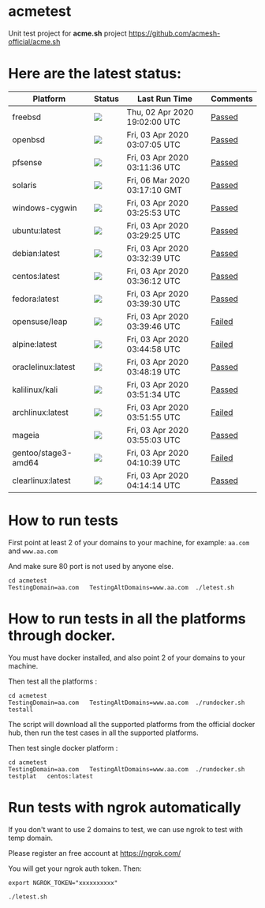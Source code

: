 # acmetest
Unit test project for **acme.sh** project https://github.com/acmesh-official/acme.sh



# Here are the latest status:

| Platform | Status| Last Run Time| Comments|
-----------|-------|--------------|---------|
|freebsd| ![](https://acmesh-official.github.io/acmetest/status/freebsd.svg?1585854120)| Thu, 02 Apr 2020 19:02:00 UTC| [Passed](https://github.com/acmesh-official/acmetest/blob/master/logs/freebsd.out) |
|openbsd| ![](https://acmesh-official.github.io/acmetest/status/openbsd.svg?1585883225)| Fri, 03 Apr 2020 03:07:05 UTC| [Passed](https://github.com/acmesh-official/acmetest/blob/master/logs/openbsd.out) |
|pfsense| ![](https://acmesh-official.github.io/acmetest/status/pfsense.svg?1585883496)| Fri, 03 Apr 2020 03:11:36 UTC| [Passed](https://github.com/acmesh-official/acmetest/blob/master/logs/pfsense.out) |
|solaris| ![](https://acmesh-official.github.io/acmetest/status/solaris.svg?1583464630)| Fri, 06 Mar 2020 03:17:10 GMT| [Passed](https://github.com/acmesh-official/acmetest/blob/master/logs/solaris.out) |
|windows-cygwin| ![](https://acmesh-official.github.io/acmetest/status/windows-cygwin.svg?1585884353)| Fri, 03 Apr 2020 03:25:53 UTC| [Passed](https://github.com/acmesh-official/acmetest/blob/master/logs/windows-cygwin.out) |
|ubuntu:latest| ![](https://acmesh-official.github.io/acmetest/status/ubuntu-latest.svg?1585884565)| Fri, 03 Apr 2020 03:29:25 UTC| [Passed](https://github.com/acmesh-official/acmetest/blob/master/logs/ubuntu-latest.out) |
|debian:latest| ![](https://acmesh-official.github.io/acmetest/status/debian-latest.svg?1585884759)| Fri, 03 Apr 2020 03:32:39 UTC| [Passed](https://github.com/acmesh-official/acmetest/blob/master/logs/debian-latest.out) |
|centos:latest| ![](https://acmesh-official.github.io/acmetest/status/centos-latest.svg?1585884972)| Fri, 03 Apr 2020 03:36:12 UTC| [Passed](https://github.com/acmesh-official/acmetest/blob/master/logs/centos-latest.out) |
|fedora:latest| ![](https://acmesh-official.github.io/acmetest/status/fedora-latest.svg?1585885170)| Fri, 03 Apr 2020 03:39:30 UTC| [Passed](https://github.com/acmesh-official/acmetest/blob/master/logs/fedora-latest.out) |
|opensuse/leap| ![](https://acmesh-official.github.io/acmetest/status/opensuse-leap.svg?1585885186)| Fri, 03 Apr 2020 03:39:46 UTC| [Failed](https://github.com/acmesh-official/acmetest/blob/master/logs/opensuse-leap.out) |
|alpine:latest| ![](https://acmesh-official.github.io/acmetest/status/alpine-latest.svg?1585885498)| Fri, 03 Apr 2020 03:44:58 UTC| [Failed](https://github.com/acmesh-official/acmetest/blob/master/logs/alpine-latest.out) |
|oraclelinux:latest| ![](https://acmesh-official.github.io/acmetest/status/oraclelinux-latest.svg?1585885699)| Fri, 03 Apr 2020 03:48:19 UTC| [Passed](https://github.com/acmesh-official/acmetest/blob/master/logs/oraclelinux-latest.out) |
|kalilinux/kali| ![](https://acmesh-official.github.io/acmetest/status/kalilinux-kali.svg?1585885894)| Fri, 03 Apr 2020 03:51:34 UTC| [Passed](https://github.com/acmesh-official/acmetest/blob/master/logs/kalilinux-kali.out) |
|archlinux:latest| ![](https://acmesh-official.github.io/acmetest/status/archlinux-latest.svg?1585885915)| Fri, 03 Apr 2020 03:51:55 UTC| [Failed](https://github.com/acmesh-official/acmetest/blob/master/logs/archlinux-latest.out) |
|mageia| ![](https://acmesh-official.github.io/acmetest/status/mageia.svg?1585886103)| Fri, 03 Apr 2020 03:55:03 UTC| [Passed](https://github.com/acmesh-official/acmetest/blob/master/logs/mageia.out) |
|gentoo/stage3-amd64| ![](https://acmesh-official.github.io/acmetest/status/gentoo-stage3-amd64.svg?1585887039)| Fri, 03 Apr 2020 04:10:39 UTC| [Failed](https://github.com/acmesh-official/acmetest/blob/master/logs/gentoo-stage3-amd64.out) |
|clearlinux:latest| ![](https://acmesh-official.github.io/acmetest/status/clearlinux-latest.svg?1585887254)| Fri, 03 Apr 2020 04:14:14 UTC| [Passed](https://github.com/acmesh-official/acmetest/blob/master/logs/clearlinux-latest.out) |

# How to run tests

First point at least 2 of your domains to your machine, 
for example: `aa.com` and `www.aa.com`

And make sure 80 port is not used by anyone else.

```
cd acmetest
TestingDomain=aa.com   TestingAltDomains=www.aa.com  ./letest.sh
```

# How to run tests in all the platforms through docker.

You must have docker installed, and also point 2 of your domains to your machine.

Then test all the platforms :

```
cd acmetest
TestingDomain=aa.com   TestingAltDomains=www.aa.com  ./rundocker.sh  testall
```

The script will download all the supported platforms from the official docker hub, then run the test cases in all the supported platforms.

Then test single docker platform :

```
cd acmetest
TestingDomain=aa.com   TestingAltDomains=www.aa.com  ./rundocker.sh  testplat   centos:latest
```

# Run tests with ngrok automatically

If you don't want to use 2 domains to test, we can use ngrok to test with temp domain.

Please register an free account at https://ngrok.com/

You will get your ngrok auth token.  Then:

```
export NGROK_TOKEN="xxxxxxxxxx"

./letest.sh

```








